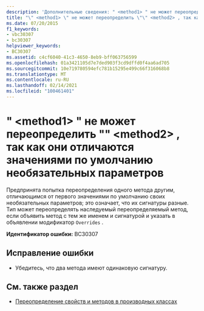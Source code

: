 ```yaml
---
description: 'Дополнительные сведения: " <method1> " не может переопределить "" <method2> , так как они отличаются значениями по умолчанию необязательных параметров'
title: "\" <method1> \" не может переопределить \"\" <method2> , так как они отличаются значениями по умолчанию необязательных параметров"
ms.date: 07/20/2015
f1_keywords:
- vbc30307
- bc30307
helpviewer_keywords:
- BC30307
ms.assetid: c4cf6040-41c3-4650-8eb9-bff063756599
ms.openlocfilehash: 01a3421105d7e7ded903f3cd9dffd0f4aa6ad705
ms.sourcegitcommit: 10e719780594efc781b15295e499c66f316068b8
ms.translationtype: MT
ms.contentlocale: ru-RU
ms.lasthandoff: 02/14/2021
ms.locfileid: "100461401"
---
```

# <a name="method1-cannot-override-method2-because-they-differ-by-the-default-values-of-optional-parameters"></a>" \<method1> " не может переопределить "" \<method2> , так как они отличаются значениями по умолчанию необязательных параметров

Предпринята попытка переопределения одного метода другим, отличающимся от первого значениями по умолчанию своих необязательных параметров; это означает, что их сигнатуры разные. Тип может переопределять наследуемый переопределяемый метод, если объявить метод с тем же именем и сигнатурой и указать в объявлении модификатор `Overrides` .  
  
 **Идентификатор ошибки:** BC30307  
  
## <a name="to-correct-this-error"></a>Исправление ошибки  
  
- Убедитесь, что два метода имеют одинаковую сигнатуру.  
  
## <a name="see-also"></a>См. также раздел

- [Переопределение свойств и методов в производных классах](../programming-guide/language-features/objects-and-classes/inheritance-basics.md#overriding-properties-and-methods-in-derived-classes)
